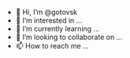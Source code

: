 - 👋 Hi, I’m @gotovsk
- 👀 I’m interested in ...
- 🌱 I’m currently learning ...
- 💞️ I’m looking to collaborate on ...
- 📫 How to reach me ...

<!---
gotovsk/gotovsk is a ✨ special ✨ repository because its `README.md` (this file) appears on your GitHub profile.
You can click the Preview link to take a look at your changes.
--->

